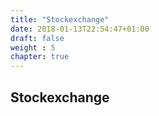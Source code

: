```yaml
---
title: "Stockexchange"
date: 2018-01-13T22:54:47+01:00
draft: false
weight : 5
chapter: true
---
```

## Stockexchange